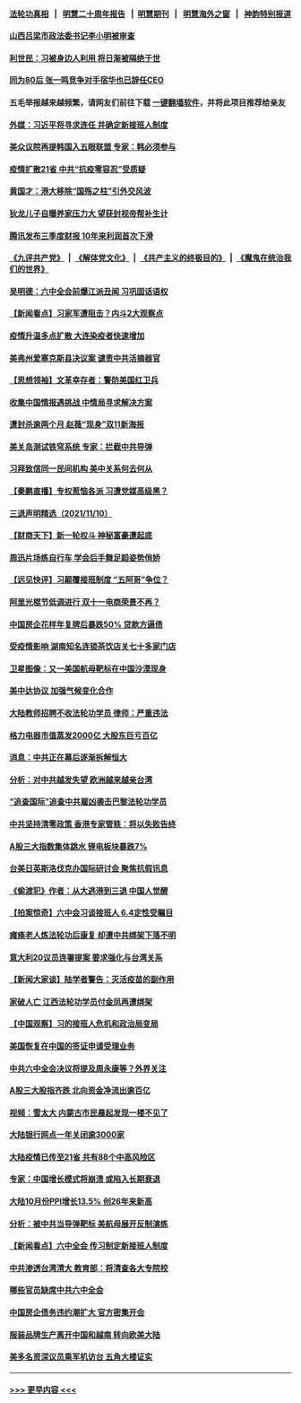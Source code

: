 #### [法轮功真相](https://github.com/gfw-breaker/truth/blob/master/README.md?t=0) &nbsp;&nbsp;|&nbsp;&nbsp; [明慧二十周年报告](https://github.com/gfw-breaker/mh-reports/blob/master/README.md?t=0) &nbsp;&nbsp;|&nbsp;&nbsp;[明慧期刊](https://github.com/gfw-breaker/mh-qikan) &nbsp;&nbsp;|&nbsp;&nbsp; [明慧海外之窗](https://github.com/gfw-breaker/mh-news/blob/master/README.md?t=0) &nbsp;&nbsp;|&nbsp;&nbsp; [神韵特别报道](https://github.com/gfw-breaker/mh-news/blob/master/shenyun.md?t=0)
#### [山西吕梁市政法委书记李小明被审查](../pages/nsc413/n13368734.md?t=11111550) 
#### [利世民：习被身边人利用 将日渐被隔绝于世](../pages/nsc413/n13368596.md?t=11111550) 
#### [同为80后 张一鸣竞争对手宿华也已辞任CEO](../pages/nsc413/n13368501.md?t=11111550) 
#### 五毛举报越来越频繁，请网友们前往下载 [一键翻墙软件](https://github.com/gfw-breaker/ssr-accounts)，并将此项目推荐给亲友
#### [外媒：习近平将寻求连任 并确定新接班人制度](../pages/nsc413/n13368533.md?t=11111550) 
#### [美众议院再提韩国入五眼联盟 专家：韩必须参与](../pages/nsc413/n13368509.md?t=11111550) 
#### [疫情扩散21省 中共“抗疫零容忍”受质疑](../pages/nsc413/n13368676.md?t=11111550) 
#### [黄国才：港大移除“国殇之柱”引外交风波](../pages/nsc413/n13368562.md?t=11111550) 
#### [狄龙儿子自曝养家压力大 望获封视帝帮补生计](../pages/nsc413/n13368315.md?t=11111550) 
#### [腾讯发布三季度财报 10年来利润首次下滑](../pages/nsc413/n13368361.md?t=11111550) 
#### [《九评共产党》](https://github.com/begood0513/9ping.md/blob/master/README.md) &nbsp;|&nbsp; [《解体党文化》](../../../../jtdwh.md/blob/master/README.md)  &nbsp;|&nbsp; [《共产主义的终极目的》](../../../../gczydzjmd.md/blob/master/README.md) &nbsp;|&nbsp; [《魔鬼在统治我们的世界》](../../../../mgztzwmdsj.md/blob/master/README.md) 
#### [吴明德：六中全会前爆江派丑闻 习巩固话语权](../pages/nsc413/n13355557.md?t=11111550) 
#### [【新闻看点】习家军遭阻击？内斗2大观察点](../pages/nsc413/n13367737.md?t=11111550) 
#### [疫情升温多点扩散 大连染疫者快速增加](../pages/nsc413/n13368576.md?t=11111550) 
#### [美弗州爱塞克斯县决议案 谴责中共活摘器官](../pages/nsc413/n13320919.md?t=11111550) 
#### [【思想领袖】文革幸存者：警防美国红卫兵](../pages/nsc413/n13339289.md?t=11111550) 
#### [收集中国情报遇挑战 中情局寻求解决方案](../pages/nsc413/n13368212.md?t=11111550) 
#### [遭封杀逾两个月 赵薇“现身”双11新海报](../pages/nsc413/n13367964.md?t=11111550) 
#### [美关岛测试铁穹系统 专家：拦截中共导弹](../pages/nsc413/n13367609.md?t=11111550) 
#### [习拜致信同一民间机构 美中关系何去何从](../pages/nsc413/n13368086.md?t=11111550) 
#### [【秦鹏直播】专权惹恼各派 习遭党媒高级黑？](../pages/nsc413/n13368189.md?t=11111550) 
#### [三退声明精选（2021/11/10）](../pages/nsc413/n13368304.md?t=11111550) 
#### [【财商天下】新一轮权斗 神秘富豪遭起底](../pages/nsc413/n13368289.md?t=11111550) 
#### [周迅片场练自行车 学会后手舞足蹈姿势俏娇](../pages/nsc413/n13368093.md?t=11111550) 
#### [【远见快评】习颠覆接班制度 “五阿哥”争位？](../pages/nsc413/n13368144.md?t=11111550) 
#### [阿里光棍节低调进行 双十一电商荣景不再？](../pages/nsc413/n13367461.md?t=11111550) 
#### [中国房企花样年复牌后暴跌50% 贷款方逼债](../pages/nsc413/n13368008.md?t=11111550) 
#### [受疫情影响 湖南知名连锁茶饮店关七十多家门店](../pages/nsc413/n13368090.md?t=11111550) 
#### [卫星图像：又一美国航母靶标在中国沙漠现身](../pages/nsc413/n13367651.md?t=11111550) 
#### [美中达协议 加强气候变化合作](../pages/nsc413/n13367992.md?t=11111550) 
#### [大陆教师招聘不收法轮功学员 律师：严重违法](../pages/nsc413/n13365839.md?t=11111550) 
#### [格力电器市值蒸发2000亿 大股东巨亏百亿](../pages/nsc413/n13367948.md?t=11111550) 
#### [消息：中共正在幕后逐渐拆解恒大](../pages/nsc413/n13367926.md?t=11111550) 
#### [分析：对中共越发失望 欧洲越来越亲台湾](../pages/nsc413/n13367820.md?t=11111550) 
#### [“追查国际”追查中共雇凶袭击巴黎法轮功学员](../pages/nsc413/n13367855.md?t=11111550) 
#### [中共坚持清零政策 香港专家管轶︰将以失败告终](../pages/nsc413/n13367489.md?t=11111550) 
#### [A股三大指数集体跳水 锂电板块暴跌7%](../pages/nsc413/n13367841.md?t=11111550) 
#### [台美日英斯洛伐克办国际研讨会 聚焦抗假讯息](../pages/nsc413/n13367501.md?t=11111550) 
#### [《偷渡犯》作者：从大逃港到三退 中国人觉醒](../pages/nsc413/n13367458.md?t=11111550) 
#### [【拍案惊奇】六中会习谈接班人 6.4定性受瞩目](../pages/nsc413/n13367509.md?t=11111550) 
#### [瘫痪老人炼法轮功后康复 却遭中共绑架下落不明](../pages/nsc413/n13365406.md?t=11111550) 
#### [意大利20议员连署提案 要求强化与台湾关系](../pages/nsc413/n13367595.md?t=11111550) 
#### [【新闻大家谈】陆学者警告：灭活疫苗的副作用](../pages/nsc413/n13367512.md?t=11111550) 
#### [家破人亡 江西法轮功学员付金凤再遭绑架](../pages/nsc413/n13364762.md?t=11111550) 
#### [【中国观察】习的接班人危机和政治局变局](../pages/nsc413/n13367007.md?t=11111550) 
#### [美国恢复在中国的签证申请受理业务](../pages/nsc413/n13366977.md?t=11111550) 
#### [中共六中全会决议将提及周永康等？外界关注](../pages/nsc413/n13366750.md?t=11111550) 
#### [A股三大股指齐跌 北向资金净流出逾百亿](../pages/nsc413/n13366892.md?t=11111550) 
#### [视频：雪太大 内蒙古市民晨起发现一楼不见了](../pages/nsc413/n13367009.md?t=11111550) 
#### [大陆银行网点一年关闭逾3000家](../pages/nsc413/n13366438.md?t=11111550) 
#### [大陆疫情已传至21省 共有88个中高风险区](../pages/nsc413/n13366469.md?t=11111550) 
#### [专家：中国增长模式将崩溃 或陷入长期衰退](../pages/nsc413/n13366549.md?t=11111550) 
#### [大陆10月份PPI增长13.5% 创26年来新高](../pages/nsc413/n13366311.md?t=11111550) 
#### [分析：被中共当导弹靶标 美航母展开反制演练](../pages/nsc413/n13366042.md?t=11111550) 
#### [【新闻看点】六中全会 传习制定新接班人制度](../pages/nsc413/n13365642.md?t=11111550) 
#### [中共渗透台湾清大 教育部：将清查各大专院校](../pages/nsc413/n13366341.md?t=11111550) 
#### [哪些官员缺席中共六中全会](../pages/nsc413/n13366074.md?t=11111550) 
#### [中国房企债务违约潮扩大 官方密集开会](../pages/nsc413/n13366102.md?t=11111550) 
#### [服装品牌生产离开中国和越南 转向欧美大陆](../pages/nsc413/n13365466.md?t=11111550) 
#### [美多名资深议员乘军机访台 五角大楼证实](../pages/nsc413/n13366044.md?t=11111550) 

----
#### [ >>> 更早内容 <<< ](../indexes/nsc413-earlier.md)
